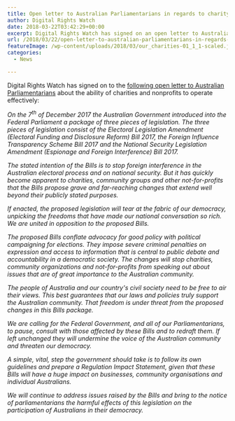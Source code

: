 ```yaml
---
title: Open letter to Australian Parliamentarians in regards to charity advocacy
author: Digital Rights Watch
date: 2018-03-22T03:42:29+00:00
excerpt: Digital Rights Watch has signed on an open letter to Australian Parliamentarians about the ability of charities and nonprofits to operate effectively.
url: /2018/03/22/open-letter-to-australian-parliamentarians-in-regards-to-charity-advocacy/
featureImage: /wp-content/uploads/2018/03/our_charities-01_1_1-scaled.jpg
categories:
  - News

---
```

Digital Rights Watch has signed on to the [following open letter to Australian Parliamentarians][1] about the ability of charities and nonprofits to operate effectively:

_On the 7<sup>th</sup> of December 2017 the Australian Government introduced into the Federal Parliament a package of three pieces of legislation. The three pieces of legislation consist of the Electoral Legislation Amendment (Electoral Funding and Disclosure Reform) Bill 2017, the Foreign Influence Transparency Scheme Bill 2017 and the National Security Legislation Amendment (Espionage and Foreign Interference) Bill 2017._

_The stated intention of the Bills is to stop foreign interference in the Australian electoral process and on national security. But it has quickly become apparent to charities, community groups and other not-for-profits that the Bills propose grave and far-reaching changes that extend well beyond their publicly stated purposes._

_If enacted, the proposed legislation will tear at the fabric of our democracy, unpicking the freedoms that have made our national conversation so rich. We are united in opposition to the proposed Bills._

_The proposed Bills conflate advocacy for good policy with political campaigning for elections. They impose severe criminal penalties on expression and access to information that is central to public debate and accountability in a democratic society. The changes will stop charities, community organizations and not-for-profits from speaking out about issues that are of great importance to the Australian community._

_The people of Australia and our country's civil society need to be free to air their views. This best guarantees that our laws and policies truly support the Australian community. That freedom is under threat from the proposed changes in this Bills package._

_We are calling for the Federal Government, and all of our Parliamentarians, to pause, consult with those affected by these Bills and to redraft them. If left unchanged they will undermine the voice of the Australian community and threaten our democracy._

_A simple, vital, step the government should take is to follow its own guidelines and prepare a Regulation Impact Statement, given that these Bills will have a huge impact on businesses, community organisations and individual Australians._

_We will continue to address issues raised by the Bills and bring to the notice of parliamentarians the harmful effects of this legislation on the participation of Australians in their democracy._

 [1]: https://www.handsoffourcharities.org.au/open_letter
